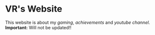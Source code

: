 ﻿# VR's Website

This website is about my _gaming_, _achievements_ and _youtube channel_.
**Important:** Will not be updated!!
